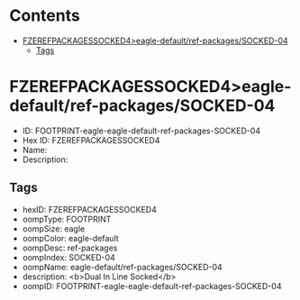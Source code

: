 



Contents
========

* [FZEREFPACKAGESSOCKED4>eagle-default/ref-packages/SOCKED-04](#fzerefpackagessocked4eagle-defaultref-packagessocked-04)
	* [Tags](#tags)

# FZEREFPACKAGESSOCKED4>eagle-default/ref-packages/SOCKED-04

- ID: FOOTPRINT-eagle-eagle-default-ref-packages-SOCKED-04
- Hex ID: FZEREFPACKAGESSOCKED4
- Name: 
- Description: 

## Tags

- hexID: FZEREFPACKAGESSOCKED4
- oompType: FOOTPRINT
- oompSize: eagle
- oompColor: eagle-default
- oompDesc: ref-packages
- oompIndex: SOCKED-04
- oompName: eagle-default/ref-packages/SOCKED-04
- description: &lt;b&gt;Dual In Line Socked&lt;/b&gt;
- oompID: FOOTPRINT-eagle-eagle-default-ref-packages-SOCKED-04

